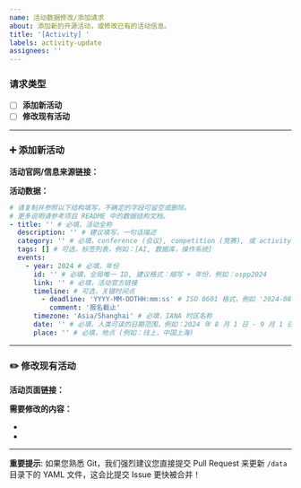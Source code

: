 ```yaml
---
name: 活动数据修改/添加请求
about: 添加新的开源活动，或修改已有的活动信息。
title: '[Activity] '
labels: activity-update
assignees: ''
---
```


### 请求类型
<!-- 请在下方括号内填入 "x" 来选择你的请求类型 -->
- [ ] **添加新活动**
- [ ] **修改现有活动**

---

<!-- 请根据您的请求类型，填写【对应部分】即可。 -->

### ➕ 添加新活动
<!-- 如果您要添加一个全新的活动，请填写此部分。-->

**活动官网/信息来源链接：**
<!-- 请提供可供核实的官方链接，这是最重要的信息！ -->


**活动数据：**
```yaml
# 请复制并参照以下结构填写，不确定的字段可留空或删除。
# 更多说明请参考项目 README 中的数据结构文档。
- title: '' # 必填，活动全称
  description: '' # 建议填写，一句话描述
  category: '' # 必填，conference (会议), competition (竞赛), 或 activity (活动)
  tags: [] # 可选，标签列表，例如：[AI, 数据库，操作系统]
  events:
    - year: 2024 # 必填，年份
      id: '' # 必填，全局唯一 ID, 建议格式：缩写 + 年份，例如：ospp2024
      link: '' # 必填，活动官方链接
      timeline: # 可选，关键时间点
        - deadline: 'YYYY-MM-DDTHH:mm:ss' # ISO 8601 格式，例如 '2024-08-01T23:59:59'
          comment: '报名截止'
      timezone: 'Asia/Shanghai' # 必填，IANA 时区名称
      date: '' # 必填，人类可读的日期范围，例如：2024 年 8 月 1 日 - 9 月 1 日
      place: '' # 必填，地点 (例如：线上，中国上海)
```

---

### ✏️ 修改现有活动
<!-- 如果您要修改一个已存在的活动，请填写此部分。-->

**活动页面链接：**
<!-- 请粘贴该活动在我们网站上的页面链接。 -->


**需要修改的内容：**
<!-- 请清晰地描述需要修改的字段和新的正确值。例如：
- `timeline` 中的“报名截止”日期应改为 `'2024-08-15T23:59:59'`
- `place` 应改为 `线上`
- `description` 描述更新为：...
-->
-
-

---

**重要提示**: 如果您熟悉 Git，我们强烈建议您直接提交 Pull Request 来更新 `/data` 目录下的 YAML 文件，这会比提交 Issue 更快被合并！
